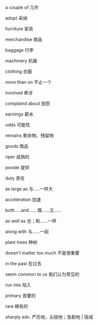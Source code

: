 a couple of 几件

adopt 采纳

furniture 家具

merchandise 商品

baggage 行李

machinery 机器

clothing 衣服

more than on 不止一个

involved 牵涉

complaind about 抱怨

earnings 薪水

odds 可能性

remains 剩余物、残留物

goods 商品

riper 成熟的

povide 提供

duty 责任

as large as  与.....一样大

acceleration 加速

both.....and......  既......又......

as well as  也；和……一样

along with 与......一起

plant trees 种树

doesn't matter too much 不是很重要

in the past 在过去

seem common to us 我们认为常见的

run into 陷入

primary 首要的

rare 稀有的

sharply adv. 严厉地，尖锐地；急剧地 |   锐减